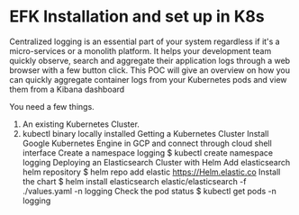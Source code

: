 # EFK Installation and set up in K8s

Centralized logging is an essential part of your system regardless if it's a micro-services or a monolith platform. It helps your development team quickly observe, search and aggregate their application logs through a web browser with a few button click.
This POC will give an overview on how you can quickly aggregate container logs from your Kubernetes pods and view them from a Kibana dashboard

You need a few things.
1.	An existing Kubernetes Cluster.
2.	kubectl binary locally installed
Getting a Kubernetes Cluster
Install Google Kubernetes Engine in GCP and connect through cloud shell interface
Create a namespace logging
$ kubectl create namespace logging
Deploying an Elasticsearch Cluster with Helm
Add elasticsearch helm repository
$ helm repo add elastic https://Helm.elastic.co
Install the chart
$ helm install elasticsearch elastic/elasticsearch -f ./values.yaml -n logging
Check the pod status
$ kubectl get pods -n logging

